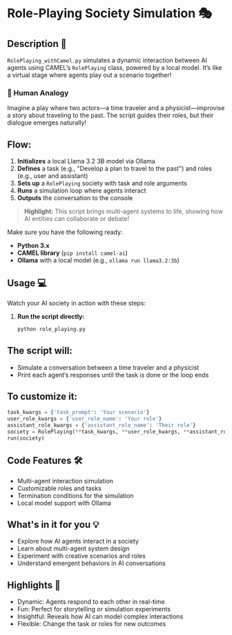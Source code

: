 
# Role-Playing Society Simulation 🎭

## Description 📝
`RolePlaying_withCamel.py` simulates a dynamic interaction between AI agents using CAMEL’s `RolePlaying` class, powered by a local model. It’s like a virtual stage where agents play out a scenario together!

### 🧠 Human Analogy
Imagine a play where two actors—a time traveler and a physicist—improvise a story about traveling to the past. The script guides their roles, but their dialogue emerges naturally!

## Flow:
1. **Initializes** a local Llama 3.2 3B model via Ollama  
2. **Defines** a task (e.g., "Develop a plan to travel to the past") and roles (e.g., user and assistant)  
3. **Sets up** a `RolePlaying` society with task and role arguments  
4. **Runs** a simulation loop where agents interact  
5. **Outputs** the conversation to the console  

> **Highlight:** This script brings multi-agent systems to life, showing how AI entities can collaborate or debate!

Make sure you have the following ready:  
- **Python 3.x**  
- **CAMEL library** (`pip install camel-ai`)  
- **Ollama** with a local model (e.g., `ollama run llama3.2:3b`)  

## Usage 💻
Watch your AI society in action with these steps:  

1. **Run the script directly:**  
   ```bash
   python role_playing.py
   ```

## The script will:

- Simulate a conversation between a time traveler and a physicist
- Print each agent’s responses until the task is done or the loop ends

## To customize it:
```python
task_kwargs = {'task_prompt': 'Your scenario'}
user_role_kwargs = {'user_role_name': 'Your role'}
assistant_role_kwargs = {'assistant_role_name': 'Their role'}
society = RolePlaying(**task_kwargs, **user_role_kwargs, **assistant_role_kwargs)
run(society)
```
## Code Features 🛠️
- Multi-agent interaction simulation
- Customizable roles and tasks
- Termination conditions for the simulation
- Local model support with Ollama

## What's in it for you 💡
- Explore how AI agents interact in a society
- Learn about multi-agent system design
- Experiment with creative scenarios and roles
- Understand emergent behaviors in AI conversations

## Highlights 📌
- Dynamic: Agents respond to each other in real-time
- Fun: Perfect for storytelling or simulation experiments
- Insightful: Reveals how AI can model complex interactions
- Flexible: Change the task or roles for new outcomes